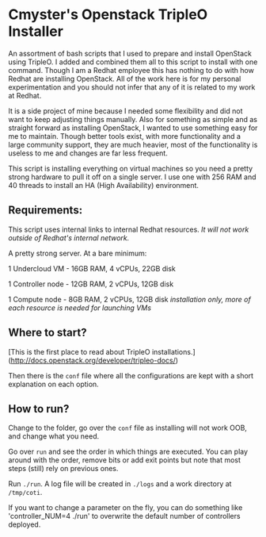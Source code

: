 # Cmyster's Openstack TripleO Installer

An assortment of bash scripts that I used to prepare and install OpenStack 
using TripleO. I added and combined them all to this script to install with 
one command. Though I am a Redhat employee this has nothing to do with how 
Redhat are installing OpenStack. All of the work here is for my personal 
experimentation and you should not infer that any of it is related to my work 
at Redhat.

It is a side project of mine because I needed some flexibility and did not 
want to keep adjusting things manually. Also for something as simple and as 
straight forward as installing OpenStack, I wanted to use something easy for 
me to maintain. Though better tools exist, with more functionality and a 
large community support, they are much heavier, most of the functionality is 
useless to me and changes are far less frequent.

This script is installing everything on virtual machines so you need a pretty
strong hardware to pull it off on a single server. I use one with 256 RAM and
40 threads to install an HA (High Availability) environment.

## Requirements:
This script uses internal links to internal Redhat resources. *It will not
work outside of Redhat's internal network.*

A pretty strong server. At a bare minimum:

1 Undercloud VM    - 16GB RAM, 4 vCPUs, 22GB disk

1 Controller node - 12GB RAM, 2 vCPUs, 12GB disk

1 Compute node     -  8GB RAM, 2 vCPUs, 12GB disk  _installation only, more
of each resource is needed for launching VMs_

## Where to start?

[This is the first place to read about TripleO installations.]
(http://docs.openstack.org/developer/tripleo-docs/)

Then there is the `conf` file where all the configurations are kept with a
short explanation on each option.

## How to run?

Change to the folder, go over the `conf` file as installing will not work 
OOB, and change what you need.

Go over `run` and see the order in which things are executed. You can play
around with the order, remove bits or add exit points but note that most
steps (still) rely on previous ones.

Run `./run`. A log file will be created in `./logs` and a work directory at
`/tmp/coti`.

If you want to change a parameter on the fly, you can do something like 
'controller_NUM=4 ./run' to overwrite the default number of controllers
deployed.
